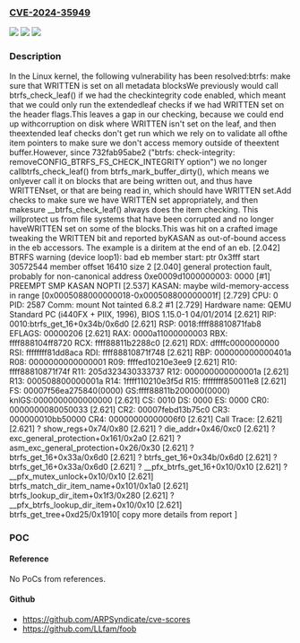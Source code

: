 ### [CVE-2024-35949](https://cve.mitre.org/cgi-bin/cvename.cgi?name=CVE-2024-35949)
![](https://img.shields.io/static/v1?label=Product&message=Linux&color=blue)
![](https://img.shields.io/static/v1?label=Version&message=1da177e4c3f41524e886b7f1b8a0c1fc7321cac2%3C%209dff3e36ea89e8003516841c27c45af562b6ef44%20&color=brighgreen)
![](https://img.shields.io/static/v1?label=Vulnerability&message=n%2Fa&color=brighgreen)

### Description

In the Linux kernel, the following vulnerability has been resolved:btrfs: make sure that WRITTEN is set on all metadata blocksWe previously would call btrfs_check_leaf() if we had the checkintegrity code enabled, which meant that we could only run the extendedleaf checks if we had WRITTEN set on the header flags.This leaves a gap in our checking, because we could end up withcorruption on disk where WRITTEN isn't set on the leaf, and then theextended leaf checks don't get run which we rely on to validate all ofthe item pointers to make sure we don't access memory outside of theextent buffer.However, since 732fab95abe2 ("btrfs: check-integrity: removeCONFIG_BTRFS_FS_CHECK_INTEGRITY option") we no longer callbtrfs_check_leaf() from btrfs_mark_buffer_dirty(), which means we onlyever call it on blocks that are being written out, and thus have WRITTENset, or that are being read in, which should have WRITTEN set.Add checks to make sure we have WRITTEN set appropriately, and then makesure __btrfs_check_leaf() always does the item checking.  This willprotect us from file systems that have been corrupted and no longer haveWRITTEN set on some of the blocks.This was hit on a crafted image tweaking the WRITTEN bit and reported byKASAN as out-of-bound access in the eb accessors. The example is a diritem at the end of an eb.  [2.042] BTRFS warning (device loop1): bad eb member start: ptr 0x3fff start 30572544 member offset 16410 size 2  [2.040] general protection fault, probably for non-canonical address 0xe0009d1000000003: 0000 [#1] PREEMPT SMP KASAN NOPTI  [2.537] KASAN: maybe wild-memory-access in range [0x0005088000000018-0x000508800000001f]  [2.729] CPU: 0 PID: 2587 Comm: mount Not tainted 6.8.2 #1  [2.729] Hardware name: QEMU Standard PC (i440FX + PIIX, 1996), BIOS 1.15.0-1 04/01/2014  [2.621] RIP: 0010:btrfs_get_16+0x34b/0x6d0  [2.621] RSP: 0018:ffff88810871fab8 EFLAGS: 00000206  [2.621] RAX: 0000a11000000003 RBX: ffff888104ff8720 RCX: ffff88811b2288c0  [2.621] RDX: dffffc0000000000 RSI: ffffffff81dd8aca RDI: ffff88810871f748  [2.621] RBP: 000000000000401a R08: 0000000000000001 R09: ffffed10210e3ee9  [2.621] R10: ffff88810871f74f R11: 205d323430333737 R12: 000000000000001a  [2.621] R13: 000508800000001a R14: 1ffff110210e3f5d R15: ffffffff850011e8  [2.621] FS:  00007f56ea275840(0000) GS:ffff88811b200000(0000) knlGS:0000000000000000  [2.621] CS:  0010 DS: 0000 ES: 0000 CR0: 0000000080050033  [2.621] CR2: 00007febd13b75c0 CR3: 000000010bb50000 CR4: 00000000000006f0  [2.621] Call Trace:  [2.621]  <TASK>  [2.621]  ? show_regs+0x74/0x80  [2.621]  ? die_addr+0x46/0xc0  [2.621]  ? exc_general_protection+0x161/0x2a0  [2.621]  ? asm_exc_general_protection+0x26/0x30  [2.621]  ? btrfs_get_16+0x33a/0x6d0  [2.621]  ? btrfs_get_16+0x34b/0x6d0  [2.621]  ? btrfs_get_16+0x33a/0x6d0  [2.621]  ? __pfx_btrfs_get_16+0x10/0x10  [2.621]  ? __pfx_mutex_unlock+0x10/0x10  [2.621]  btrfs_match_dir_item_name+0x101/0x1a0  [2.621]  btrfs_lookup_dir_item+0x1f3/0x280  [2.621]  ? __pfx_btrfs_lookup_dir_item+0x10/0x10  [2.621]  btrfs_get_tree+0xd25/0x1910[ copy more details from report ]

### POC

#### Reference
No PoCs from references.

#### Github
- https://github.com/ARPSyndicate/cve-scores
- https://github.com/LLfam/foob


